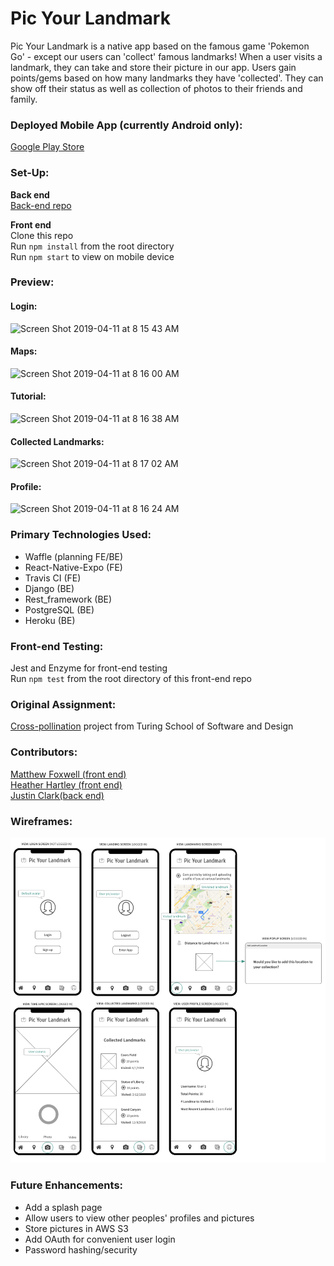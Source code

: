 # Pic Your Landmark

Pic Your Landmark is a native app based on the famous game 'Pokemon Go' - except our users can 'collect' famous landmarks! When a user visits a landmark, they can take and store their picture in our app. Users gain points/gems based on how many landmarks they have 'collected'. They can show off their status as well as collection of photos to their friends and family. 

### Deployed Mobile App (currently Android only):
[Google Play Store](https://play.google.com/store/apps/details?id=com.heatherandmatt.picyourlandmark)

### Set-Up:
**Back end**  
[Back-end repo](https://github.com/jpclark6/PicYourLandmarkAPI)  

**Front end**  
Clone this repo  
Run `npm install` from the root directory  
Run `npm start` to view on mobile device  

### Preview:
#### Login:
<img width="349" alt="Screen Shot 2019-04-11 at 8 15 43 AM" src="https://user-images.githubusercontent.com/34201608/55964876-b36e9600-5c32-11e9-960d-27a0877d5bbe.png">

#### Maps:
<img width="353" alt="Screen Shot 2019-04-11 at 8 16 00 AM" src="https://user-images.githubusercontent.com/34201608/55964883-b5d0f000-5c32-11e9-9ec6-cf219263fc22.png">


#### Tutorial: 
<img width="350" alt="Screen Shot 2019-04-11 at 8 16 38 AM" src="https://user-images.githubusercontent.com/34201608/55965043-08121100-5c33-11e9-8433-2ab9b5fb986b.png">

#### Collected Landmarks:
<img width="353" alt="Screen Shot 2019-04-11 at 8 17 02 AM" src="https://user-images.githubusercontent.com/34201608/55965128-31cb3800-5c33-11e9-8142-befa1103e037.png">

#### Profile:
<img width="352" alt="Screen Shot 2019-04-11 at 8 16 24 AM" src="https://user-images.githubusercontent.com/34201608/55965164-44457180-5c33-11e9-970a-a4e60e971abe.png">

### Primary Technologies Used:
* Waffle (planning FE/BE)
* React-Native-Expo (FE)
* Travis CI (FE)
* Django (BE)
* Rest_framework (BE)
* PostgreSQL (BE)
* Heroku (BE)

### Front-end Testing:
Jest and Enzyme for front-end testing  
Run `npm test` from the root directory of this front-end repo

### Original Assignment: 
[Cross-pollination](http://frontend.turing.io/projects/capstone.html) project from Turing School of Software and Design  

### Contributors:
[Matthew Foxwell (front end)](https://github.com/foxwellm)  
[Heather Hartley (front end)](https://github.com/hlhartley)   
[Justin Clark(back end)](https://github.com/jpclark6)  

### Wireframes:
![Wireframes](final-wireframes.png)

### Future Enhancements:
- Add a splash page 
- Allow users to view other peoples' profiles and pictures
- Store pictures in AWS S3
- Add OAuth for convenient user login
- Password hashing/security
